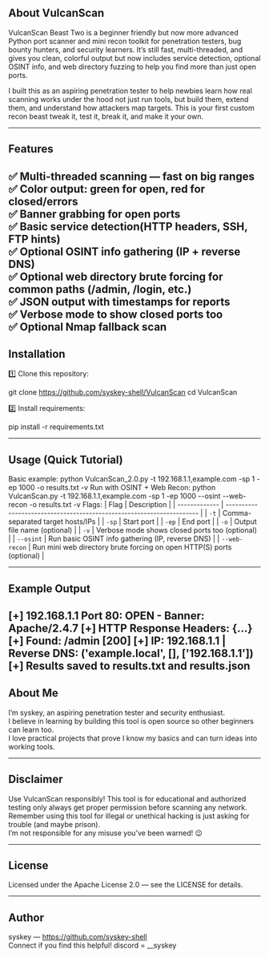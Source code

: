 ##  About VulcanScan
VulcanScan Beast Two is a beginner friendly but now more advanced Python port scanner and mini recon toolkit for penetration testers, bug bounty hunters, and security learners.
It’s still fast, multi-threaded, and gives you clean, colorful output  but now includes service detection, optional OSINT info, and web directory fuzzing to help you find more than just open ports.

I built this as an aspiring penetration tester to help newbies learn how real scanning works under the hood not just run tools, but build them, extend them, and understand how attackers map targets.
This is your first custom recon beast  tweak it, test it, break it, and make it your own.

---

## Features

✅ Multi-threaded scanning — fast on big ranges  
✅ Color output: green for open, red for closed/errors  
✅ Banner grabbing for open ports  
✅ Basic service detection(HTTP headers, SSH, FTP hints)  
✅ Optional OSINT info gathering (IP + reverse DNS)  
✅ Optional web directory brute forcing for common paths (/admin, /login, etc.)  
✅ JSON output with timestamps for reports  
✅ Verbose mode to show closed ports too  
✅ Optional Nmap fallback scan
---

## Installation

1️⃣ Clone this repository:

git clone https://github.com/syskey-shell/VulcanScan
cd VulcanScan

2️⃣ Install requirements:

pip install -r requirements.txt

---

## Usage (Quick Tutorial)

Basic example:
python VulcanScan_2.0.py -t 192.168.1.1,example.com -sp 1 -ep 1000 -o results.txt -v
Run with OSINT + Web Recon:
python VulcanScan.py -t 192.168.1.1,example.com -sp 1 -ep 1000 --osint --web-recon -o results.txt -v
Flags:
| Flag          | Description                                                           |
| ------------- | --------------------------------------------------------------------- |
| `-t`          | Comma-separated target hosts/IPs                                      |
| `-sp`         | Start port                                                            |
| `-ep`         | End port                                                              |
| `-o`          | Output file name (optional)                                           |
| `-v`          | Verbose mode shows closed ports too (optional)                        |
| `--osint`     | Run basic OSINT info gathering (IP, reverse DNS)                      |
| `--web-recon` | Run mini web directory brute forcing on open HTTP(S) ports (optional) |

---

##  Example Output

[+] 192.168.1.1 Port 80: OPEN - Banner: Apache/2.4.7
[+] HTTP Response Headers: {...}
[+] Found: /admin [200]
[+] IP: 192.168.1.1 | Reverse DNS: ('example.local', [], ['192.168.1.1'])
[+] Results saved to results.txt and results.json
---

##  About Me

I’m syskey, an aspiring penetration tester and security enthusiast.  
I believe in learning by building this tool is open source so other beginners can learn too.  
I love practical projects that prove I know my basics and can turn ideas into working tools.

---

## Disclaimer

Use VulcanScan responsibly! This tool is for educational and authorized testing only always get proper permission before scanning any network.  
Remember using this tool for illegal or unethical hacking is just asking for trouble (and maybe prison).  
I’m not responsible for any misuse you’ve been warned! 😉

---

##  License

Licensed under the Apache License 2.0 — see the LICENSE for details.

---

## Author

syskey — https://github.com/syskey-shell  
Connect if you find this helpful!
discord = __syskey


